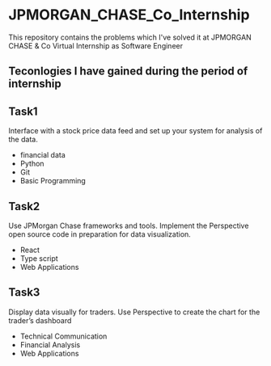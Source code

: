 # JPMORGAN_CHASE_Co_Internship
This repository contains the problems which I've solved it at JPMORGAN CHASE &amp; Co Virtual Internship as Software Engineer

## Teconlogies I have gained during the period of internship

## Task1

  Interface with a stock price data feed and set up your system for analysis of the data.
  * financial data
  * Python
  * Git
  * Basic Programming
  
## Task2

  Use JPMorgan Chase frameworks and tools. Implement the Perspective open source code in preparation for data visualization.
  * React
  * Type script
  * Web Applications

## Task3

  Display data visually for traders. Use Perspective to create the chart for the trader’s dashboard
  * Technical Communication
  * Financial Analysis
  * Web Applications
